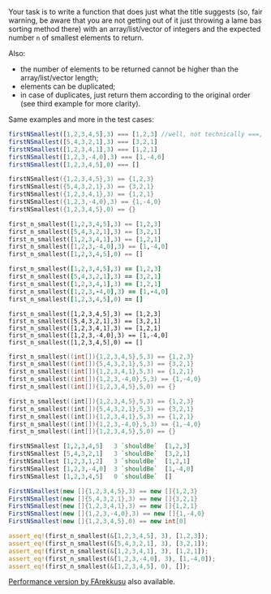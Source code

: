 Your task is to write a function that does just what the title suggests (so, fair warning, be aware that you are not getting out of it just throwing a lame bas sorting method there) with an array/list/vector of integers and the expected number `n` of smallest elements to return.

Also:

* the number of elements to be returned cannot be higher than the array/list/vector length;
* elements can be duplicated;
* in case of duplicates, just return them according to the original order (see third example for more clarity).

Same examples and more in the test cases:

```javascript
firstNSmallest([1,2,3,4,5],3) === [1,2,3] //well, not technically ===, but you get what I mean
firstNSmallest([5,4,3,2,1],3) === [3,2,1]
firstNSmallest([1,2,3,4,1],3) === [1,2,1]
firstNSmallest([1,2,3,-4,0],3) === [1,-4,0]
firstNSmallest([1,2,3,4,5],0) === []
```
```cpp
firstNSmallest({1,2,3,4,5},3) == {1,2,3}
firstNSmallest({5,4,3,2,1},3) == {3,2,1}
firstNSmallest({1,2,3,4,1},3) == {1,2,1}
firstNSmallest({1,2,3,-4,0},3) == {1,-4,0}
firstNSmallest({1,2,3,4,5},0) == {}
```
```python
first_n_smallest([1,2,3,4,5],3) == [1,2,3]
first_n_smallest([5,4,3,2,1],3) == [3,2,1]
first_n_smallest([1,2,3,4,1],3) == [1,2,1]
first_n_smallest([1,2,3,-4,0],3) == [1,-4,0]
first_n_smallest([1,2,3,4,5],0) == []
```
```ruby
first_n_smallest([1,2,3,4,5],3) == [1,2,3]
first_n_smallest([5,4,3,2,1],3) == [3,2,1]
first_n_smallest([1,2,3,4,1],3) == [1,2,1]
first_n_smallest([1,2,3,-4,0],3) == [1,-4,0]
first_n_smallest([1,2,3,4,5],0) == []
```
```crystal
first_n_smallest([1,2,3,4,5],3) == [1,2,3]
first_n_smallest([5,4,3,2,1],3) == [3,2,1]
first_n_smallest([1,2,3,4,1],3) == [1,2,1]
first_n_smallest([1,2,3,-4,0],3) == [1,-4,0]
first_n_smallest([1,2,3,4,5],0) == []
```
```c
first_n_smallest((int[]){1,2,3,4,5},5,3) == {1,2,3}
first_n_smallest((int[]){5,4,3,2,1},5,3) == {3,2,1}
first_n_smallest((int[]){1,2,3,4,1},5,3) == {1,2,1}
first_n_smallest((int[]){1,2,3,-4,0},5,3) == {1,-4,0}
first_n_smallest((int[]){1,2,3,4,5},5,0) == {}
```
```nasm
first_n_smallest((int[]){1,2,3,4,5},5,3) == {1,2,3}
first_n_smallest((int[]){5,4,3,2,1},5,3) == {3,2,1}
first_n_smallest((int[]){1,2,3,4,1},5,3) == {1,2,1}
first_n_smallest((int[]){1,2,3,-4,0},5,3) == {1,-4,0}
first_n_smallest((int[]){1,2,3,4,5},5,0) == {}
```

```haskell
firstNSmallest [1,2,3,4,5]   3 `shouldBe`  [1,2,3]
firstNSmallest [5,4,3,2,1]   3 `shouldBe`  [3,2,1]
firstNSmallest [1,2,3,1,2]   3 `shouldBe`  [1,2,1]
firstNSmallest [1,2,3,-4,0]  3 `shouldBe`  [1,-4,0]
firstNSmallest [1,2,3,4,5]   0 `shouldBe`  []
```
```csharp
FirstNSmallest(new []{1,2,3,4,5},3) == new []{1,2,3}
FirstNSmallest(new []{5,4,3,2,1},3) == new []{3,2,1}
FirstNSmallest(new []{1,2,3,4,1},3) == new []{1,2,1}
FirstNSmallest(new []{1,2,3,-4,0},3) == new []{1,-4,0}
FirstNSmallest(new []{1,2,3,4,5},0) == new int[0]
```
```rust
assert_eq!(first_n_smallest(&[1,2,3,4,5], 3), [1,2,3]);
assert_eq!(first_n_smallest(&[5,4,3,2,1], 3), [3,2,1]);
assert_eq!(first_n_smallest(&[1,2,3,4,1], 3), [1,2,1]);
assert_eq!(first_n_smallest(&[1,2,3,-4,0], 3), [1,-4,0]);
assert_eq!(first_n_smallest(&[1,2,3,4,5], 0), []);
```

[Performance version by FArekkusu](https://www.codewars.com/kata/5aeed69804a92621a7000077) also available.